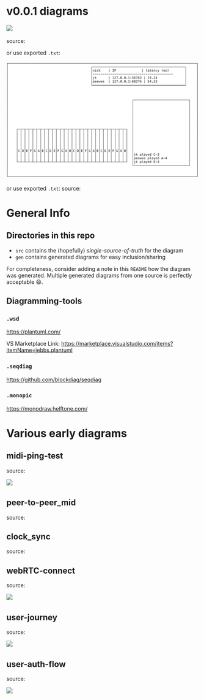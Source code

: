 
# v0.0.1 diagrams

![](gen/apps-v0.0.1.svg)

source: [](src/apps-v0.0.1.monopic)

or use exported `.txt`: [](gen/apps-v0.0.1.txt)

![](gen/globalsessionview-v0.0.1.svg)

or use exported `.txt`: [](gen/globalsessionview-v0.0.1.txt)
source: [](src/apps-v0.0.1.monopic)

# General Info

## Directories in this repo

- `src` contains the (hopefully) *single-source-of-truth* for the diagram
- `gen` contains generated diagrams for easy inclusion/sharing

For completeness, consider adding a note in this `README` how the diagram was generated.
Multiple generated diagrams from one source is perfectly acceptable :smile:.

## Diagramming-tools

### `.wsd`

https://plantuml.com/

VS Marketplace Link: https://marketplace.visualstudio.com/items?itemName=jebbs.plantuml

### `.seqdiag`

https://github.com/blockdiag/seqdiag

### `.monopic`

https://monodraw.helftone.com/

# Various early diagrams

## midi-ping-test

source: [](src/midi-ping-test.seqdiag)

![](gen/midi-ping-test.svg)

## peer-to-peer_mid

source: [](src/peer-to-peer_midi.wsd)

## clock_sync

source: [](src/clock_sync.wsd)

## webRTC-connect

source: [](src/webRTC-connect.seqdiag)

![](gen/webRTC-connect.svg)

## user-journey

source: [](src/user-journey.seqdiag)

![](gen/user-journey.svg)

## user-auth-flow

source: [](src/user-auth-flow.seqdiag)

![](gen/user-auth-flow.svg)
